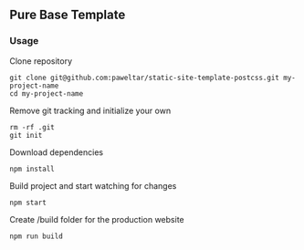 ## Pure Base Template

### Usage

Clone repository

    git clone git@github.com:paweltar/static-site-template-postcss.git my-project-name
    cd my-project-name

Remove git tracking and initialize your own

    rm -rf .git
    git init

Download dependencies

    npm install

Build project and start watching for changes

    npm start

Create /build folder for the production website

    npm run build
